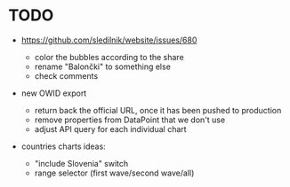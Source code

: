 # TODO

- https://github.com/sledilnik/website/issues/680
    - color the bubbles according to the share
    - rename "Balončki" to something else
    - check comments
    

- new OWID export
    - return back the official URL, once it has been pushed to production
    - remove properties from DataPoint that we don't use
    - adjust API query for each individual chart

- countries charts ideas:
    - "include Slovenia" switch
    - range selector (first wave/second wave/all)